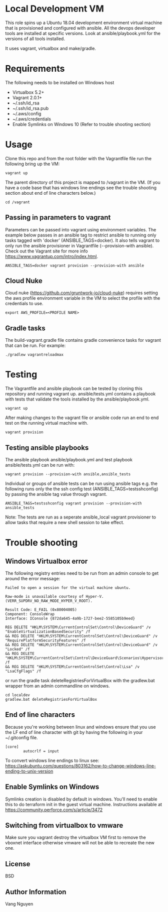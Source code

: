 # Local Development VM

This role spins up a Ubuntu 18.04 development environment virtual machine that is provisioned and configured with 
ansible. All the devops developer tools are installed at specific versions. Look at ansible/playbook.yml for the 
versions of all tools installed.

It uses vagrant, virtualbox and make/gradle. 


# Requirements

The following needs to be installed on Windows host

- Virtualbox 5.2+
- Vagrant 2.0.1+
- ~/.ssh/id_rsa
- ~/.ssh/id_rsa.pub
- ~/.aws/config
- ~/.aws/credentials
- Enable Symlinks on Windows 10 (Refer to trouble shooting section)


# Usage

Clone this repo and from the root folder with the Vagrantfile file run the following bring up the VM:
```
vagrant up
```

The parent directory of this project is mapped to /vagrant in the VM. (If you have a code base that has windows line 
endings see the trouble shooting section about end of line characters below.)
```
cd /vagrant
```

## Passing in parameters to vagrant

Parameters can be passed into vagrant using environment variables. The example below passes in an ansible tag to 
restrict ansible to running only tasks tagged with 'docker' (ANSIBLE_TAGS=docker). It also tells vagrant to only run 
the ansible provisioner in Vagrantfile (--provision-with ansible). Check out the Vagrant site for more info 
https://www.vagrantup.com/intro/index.html.

```
ANSIBLE_TAGS=docker vagrant provision --provision-with ansible
```

## Cloud Nuke

Cloud nuke (https://github.com/gruntwork-io/cloud-nuke) requires setting the aws profile environment variable in the VM 
to select the profile with the credentials to use.
```
export AWS_PROFILE=<PROFILE NAME>
```

## Gradle tasks

The build-vagrant.gradle file contains gradle convenience tasks for vagrant that can be run. For example:
```
./gradlew vagrantreloadmax
```

# Testing

The Vagrantfile and ansible playbook can be tested by cloning this repository and running vagrant up. ansible/tests.yml 
contains a playbook with tests that validate the tools installed by the ansible/playbook.yml.

```
vagrant up
```

After making changes to the vagrant file or ansible code run an end to end test on the running virtual machine with.

```
vagrant provision
```

## Testing ansible playbooks

The ansible playbook ansible/playbook.yml and test playbook ansible/tests.yml can be run with: 

```
vagrant provision --provision-with ansible,ansible_tests
```

Individual or groups of ansible tests can be run using ansible tags e.g. the following runs only the the ssh config test 
(ANSIBLE_TAGS=testsshconfig) by passing the ansible tag value through vagrant. 

```
ANSIBLE_TAGS=testsshconfig vagrant provision --provision-with ansible_tests
```

Note: The tests are run as a seperate ansible_local vagrant provisioner to allow tasks that require a new shell session 
to take effect.

# Trouble shooting

## Windows Virtualbox error
The following registry entries need to be run from an admin console to get around the error message:

```
Failed to open a session for the virtual machine ubuntu.

Raw-mode is unavailable courtesy of Hyper-V. (VERR_SUPDRV_NO_RAW_MODE_HYPER_V_ROOT).

Result Code: E_FAIL (0x80004005)
Component: ConsoleWrap
Interface: IConsole {872da645-4a9b-1727-bee2-5585105b9eed}
```

```
REG DELETE "HKLM\SYSTEM\CurrentControlSet\Control\DeviceGuard" /v "EnableVirtualizationBasedSecurity" /f
&& REG DELETE "HKLM\SYSTEM\CurrentControlSet\Control\DeviceGuard" /v "RequirePlatformSecurityFeatures" /f
&& REG DELETE "HKLM\SYSTEM\CurrentControlSet\Control\DeviceGuard" /v "Locked" /f
&& REG DELETE "HKLM\SYSTEM\CurrentControlSet\Control\DeviceGuard\Scenarios\HypervisorEnforcedCodeIntegrity" /f
&& REG DELETE "HKLM\SYSTEM\CurrentControlSet\Control\Lsa" /v "LsaCfgFlags" /f
```

or run the gradle task deleteRegistriesForVirtualBox with the gradlew.bat wrapper from an admin commandline on windows.

```
cd localdev
gradlew.bat deleteRegistriesForVirtualBox
```

## End of line characters

Because you're working between linux and windows ensure that you use the LF end of line character with git by having the 
following in your ~/.gitconfig file.

```
[core]
        autocrlf = input
```

To convert windows line endings to linux see: https://askubuntu.com/questions/803162/how-to-change-windows-line-ending-to-unix-version

## Enable Symlinks on Windows

Symlinks creation is disabled by default in windows. You'll need to enable this to do terraform init in the guest 
virtual machine. Instructions available at https://community.perforce.com/s/article/3472


## Switching from virtualbox to vmware

Make sure you vagrant destroy the virtualbox VM first to remove the vboxnet interface otherwise vmware will not be able 
to recreate the new one.


License
-------

BSD


Author Information
------------------

Vang Nguyen

